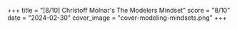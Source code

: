 +++
title = "[8/10] Christoff Molnar's The Modelers Mindset"
score = "8/10"
date = "2024-02-30"
cover_image = "cover-modeling-mindsets.png"
+++

